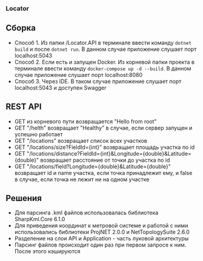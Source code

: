 ### Locator

## Сборка
- Способ 1. Из папки /Locator.API в терминале ввести команду ```dotnet build``` и после ```dotnet run```. В данном случае приложение слушает порт localhost:5043
- Способ 2. Если есть и запущен Docker. Из корневой папки проекта в терминале ввести команду ```docker-compose up -d --build```. В данном случае приложение слушает порт localhost:8080
- Способ 3. Через IDE. В таком случае приложение слушает порт localhost:5043 и доступен Swagger

## REST API
- GET из корневого пути возвращается "Hello from root"
- GET "/helth" возвращает "Healthy" в случае, если сервер запущен и успешно работает
- GET "/locations" возвращает список всех участков
- GET "/locations/size?FieldId={int}" возвращает площадь участка по id
- GET "/locations/distance?FieldId={int}&Longitude={double}&Latitude={double}" возвращает расстояние от точки до участка по id
- GET "/locations/field?Longitude={double}&Latitude={double}" возвращает id и name участка, если точка принадлежит ему, и false в случае, если точка не лежит ни на одном участке

## Решения
- Для парсинга .kml файлов использовалась библиотека SharpKml.Core 6.1.0
- Для приведения координат к метровой системе и работой с ними использовались библиотеки ProjNET 2.0.0 и NetTopologySuite 2.6.0
- Разделение на слои API и Application - часть луковой архитектуры
- Парсинг файлов происходит один раз при первом запросе к ним. После этого кэшируются

